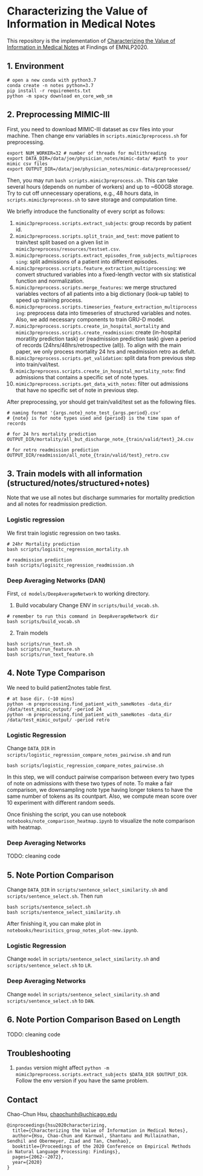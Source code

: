 # Characterizing the Value of Information in Medical Notes

This repository is the implementation of [Characterizing the Value of Information in Medical Notes](https://www.aclweb.org/anthology/2020.findings-emnlp.187/) at Findings of EMNLP2020.

## 1. Environment

```
# open a new conda with python3.7
conda create -n notes python=3.7
pip install -r requirements.txt
python -m spacy download en_core_web_sm
```

## 2. Preprocessing MIMIC-III
First, you need to download MIMIC-III dataset as csv files into your machine.
Then change env variables in `scripts.mimic3preprocess.sh` for preprocessing.
```
export NUM_WORKER=32 # number of threads for multithreading
export DATA_DIR=/data/joe/physician_notes/mimic-data/ #path to your mimic csv files 
export OUTPUT_DIR=/data/joe/physician_notes/mimic-data/preprocessed/
```
Then, you may run `bash scripts.mimic3preprocess.sh`. This can take several hours (depends on number of workers) and up to ~600GB storage. Try to cut off unnecessary operations, e.g., 48 hours data, in `scripts.mimic3preprocess.sh` to save storage and computation time.

We briefly introduce the functionality of every script as follows:
1. `mimic3preprocess.scripts.extract_subjects`: group records by patient id.
2. `mimic3preprocess.scripts.split_train_and_test`: move patient to train/test split based on a given list in `mimic3preprocess/resources/testset.csv`.
3. `mimic3preprocess.scripts.extract_episodes_from_subjects_multiprocessing`: split admissions of a patient into different episodes.
4. `mimic3preprocess.scripts.feature_extraction_multiprocessing`: we convert structured variables into a fixed-length vector with six statistical function and normalization. 
5. `mimic3preprocess.scripts.merge_features`: we merge structured variables vectors of all patients into a big dictionary (look-up table) to speed up training process.
6. `mimic3preprocess.scripts.timeseries_feature_extraction_multiprocessing`: preprocess data into timeseries of structured variables and notes. Also, we add necessary components to train GRU-D model.
7. `mimic3preprocess.scripts.create_in_hospital_mortality` and `mimic3preprocess.scripts.create_readmission`: create (in-hospital moratlity prediction task) or (readmission prediction task) given a period of records (24hrs/48hrs/retrospective (all)). To align with the main paper, we only process mortality 24 hrs and readmission retro as defult. 
8. `mimic3preprocess.scripts.get_validation`: split data from previous step into train/val/test.
9. `mimic3preprocess.scripts.create_in_hospital_mortality_note`: find admissions that contains a specific set of note types.
9. `mimic3preprocess.scripts.get_data_with_notes`: filter out admissions that have no specific set of note in previous step.

After preprocessing, yor should get train/valid/test set as the following files.
```
# naming format '{args.note}_note_test_{args.period}.csv'
# {note} is for note types used and {period} is the time span of records

# for 24 hrs mortality prediction
OUTPUT_DIR/mortality/all_but_discharge_note_{train/valid/test}_24.csv

# for retro readmission prediction  
OUTPUT_DIR/readmission/all_note_{train/valid/test}_retro.csv
```

## 3. Train models with all information (structured/notes/structured+notes)
Note that we use all notes but discharge summaries for mortality prediction and all notes for readmission prediction.

### Logistic regression
We first train logistic regression on two tasks. 
```
# 24hr Mortality prediction
bash scripts/logisitc_regression_mortality.sh

# readmission prediction
bash scripts/logisitc_regression_readmission.sh
```

### Deep Averaging Networks (DAN)
First, `cd models/DeepAverageNetwork` to working directory.
1. Build vocabulary 
Change ENV in `scripts/build_vocab.sh`.
```
# remember to run this command in DeepAverageNetwork dir
bash scripts/build_vocab.sh
```
2. Train models
```
bash scripts/run_text.sh 
bash scripts/run_feature.sh 
bash scripts/run_text_feature.sh 
```

## 4. Note Type Comparison
We need to build patient2notes table first. 
```
# at base dir. (~10 mins)
python -m preprocessing.find_patient_with_sameNotes -data_dir /data/test_mimic_output/ -period 24
python -m preprocessing.find_patient_with_sameNotes -data_dir /data/test_mimic_output/ -period retro
```
### Logistic Regression 
Change `DATA_DIR` in `scripts/logistic_regression_compare_notes_pairwise.sh` and run
```
bash scripts/logistic_regression_compare_notes_pairwise.sh
```
In this step, we will conduct pairwise comparison between every two types of note on admissions with these two types of note. To make a fair comparison, we downsampling note type having longer tokens to have the same number of tokens as its countpart. Also, we compute mean score over 10 experiment with different random seeds.

Once finishing the script, you can use notebook `notebooks/note_comparison_heatmap.ipynb` to visualize the note comparison with heatmap.

### Deep Averaging Networks
TODO: cleaning code

## 5. Note Portion Comparison
Change `DATA_DIR` in `scripts/sentence_select_similarity.sh` and `scripts/sentence_select.sh`. Then run
```
bash scripts/sentence_select.sh
bash scripts/sentence_select_similarity.sh
```
After finishing it, you can make plot in `notebooks/heurisitics_group_notes_plot-new.ipynb`.

### Logistic Regression
Change `model` in `scripts/sentence_select_similarity.sh` and `scripts/sentence_select.sh` to `LR`.

### Deep Averaging Networks
Change `model` in `scripts/sentence_select_similarity.sh` and `scripts/sentence_select.sh` to `DAN`.

## 6. Note Portion Comparison Based on Length
TODO: cleaning code

## Troubleshooting
1. `pandas` version might affect `python -m  mimic3preprocess.scripts.extract_subjects $DATA_DIR $OUTPUT_DIR`. Follow the env version if you have the same problem.

## Contact
Chao-Chun Hsu, chaochunh@uchicago.edu
```
@inproceedings{hsu2020characterizing,
  title={Characterizing the Value of Information in Medical Notes},
  author={Hsu, Chao-Chun and Karnwal, Shantanu and Mullainathan, Sendhil and Obermeyer, Ziad and Tan, Chenhao},
  booktitle={Proceedings of the 2020 Conference on Empirical Methods in Natural Language Processing: Findings},
  pages={2062--2072},
  year={2020}
}
```